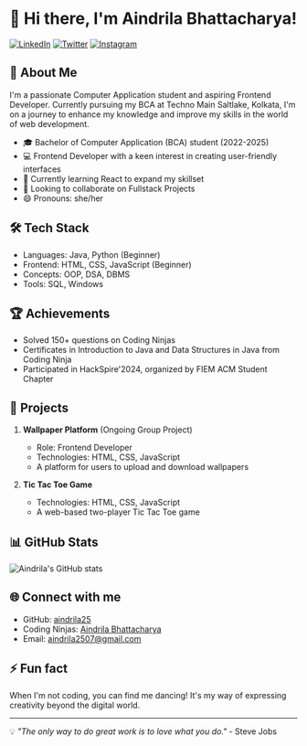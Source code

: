 # 👋 Hi there, I'm Aindrila Bhattacharya!

[![LinkedIn](https://img.shields.io/badge/LinkedIn-Connect-blue)](https://www.linkedin.com/in/aindrila-bhattacharya)
[![Twitter](https://img.shields.io/badge/Twitter-Follow-1DA1F2)](https://twitter.com/aindrila_25)
[![Instagram](https://img.shields.io/badge/Instagram-Follow-E4405F)](https://www.instagram.com/aindrila_25)

## 🚀 About Me

I'm a passionate Computer Application student and aspiring Frontend Developer. Currently pursuing my BCA at Techno Main Saltlake, Kolkata, I'm on a journey to enhance my knowledge and improve my skills in the world of web development.

- 🎓 Bachelor of Computer Application (BCA) student (2022-2025)
- 💻 Frontend Developer with a keen interest in creating user-friendly interfaces
- 🌱 Currently learning React to expand my skillset
- 💞️ Looking to collaborate on Fullstack Projects
- 😄 Pronouns: she/her

## 🛠️ Tech Stack

- Languages: Java, Python (Beginner)
- Frontend: HTML, CSS, JavaScript (Beginner)
- Concepts: OOP, DSA, DBMS
- Tools: SQL, Windows

## 🏆 Achievements

- Solved 150+ questions on Coding Ninjas
- Certificates in Introduction to Java and Data Structures in Java from Coding Ninja
- Participated in HackSpire'2024, organized by FIEM ACM Student Chapter

## 🌟 Projects

1. **Wallpaper Platform** (Ongoing Group Project)
   - Role: Frontend Developer
   - Technologies: HTML, CSS, JavaScript
   - A platform for users to upload and download wallpapers

2. **Tic Tac Toe Game**
   - Technologies: HTML, CSS, JavaScript
   - A web-based two-player Tic Tac Toe game

## 📊 GitHub Stats

![Aindrila's GitHub stats](https://github-readme-stats.vercel.app/api?username=aindrila25&show_icons=true&theme=radical)

## 🌐 Connect with me

- GitHub: [aindrila25](https://github.com/aindrila25)
- Coding Ninjas: [Aindrila Bhattacharya](https://www.codingninjas.com/studio/profile/Aindrila)
- Email: aindrila2507@gmail.com

## ⚡ Fun fact

When I'm not coding, you can find me dancing! It's my way of expressing creativity beyond the digital world.

---

💡 *"The only way to do great work is to love what you do."* - Steve Jobs
